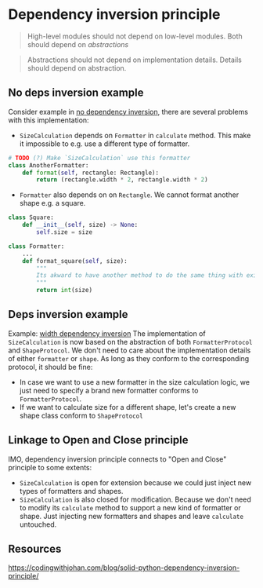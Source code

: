 # Dependency inversion principle
> High-level modules should not depend on low-level modules. Both should depend on *abstractions*

> Abstractions should not depend on implementation details. Details should depend on abstraction.

## No deps inversion example
Consider example in [no dependency inversion](./no_dep_inversion.py), there are several problems with this implementation:
* `SizeCalculation` depends on `Formatter` in `calculate` method. This make it impossible to e.g. use a different type of formatter.
```python
# TODO (?) Make `SizeCalculation` use this formatter
class AnotherFormatter:
    def format(self, rectangle: Rectangle):
        return (rectangle.width * 2, rectangle.width * 2)
```

* `Formatter` also depends on on `Rectangle`. We cannot format another shape e.g. a square.
```python
class Square:
    def __init__(self, size) -> None:
        self.size = size

class Formatter:
    ...
    def format_square(self, size):
        """
        Its akward to have another method to do the same thing with existing `format` method 
        """
        return int(size)
```

## Deps inversion example
Example: [width dependency inversion](./with_dep_inversion.py)
The implementation of `SizeCalculation` is now based on the abstraction of both `FormatterProtocol` and `ShapeProtocol`. 
We don't need to care about the implementation details of either `formatter` or `shape`. As long as they conform to the corresponding protocol, it should be fine:
* In case we want to use a new formatter in the size calculation logic, we just need to specify a brand new formatter conforms to `FormatterProtocol`.
* If we want to calculate size for a different shape, let's create a new shape class conform to `ShapeProtocol`

## Linkage to Open and Close principle
IMO, dependency inversion principle connects to "Open and Close" principle to some extents:
* `SizeCalculation` is open for extension because we could just inject new types of formatters and shapes.
* `SizeCalculation` is also closed for modification. Because we don't need to modify its `calculate` method to support a new kind of formatter or shape. Just injecting new formatters and shapes and leave `calculate` untouched.

## Resources
https://codingwithjohan.com/blog/solid-python-dependency-inversion-principle/